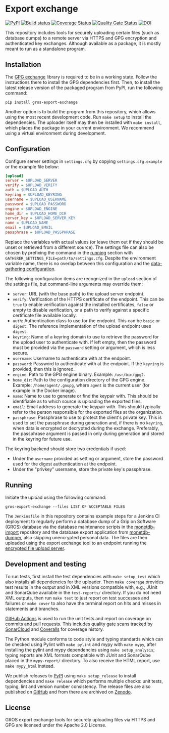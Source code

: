 # Export exchange

[![PyPI](https://img.shields.io/pypi/v/gros-export-exchange.svg)](https://pypi.python.org/pypi/gros-export-exchange)
[![Build 
status](https://github.com/grip-on-software/export-exchange/actions/workflows/upload-tests.yml/badge.svg)](https://github.com/grip-on-software/export-exchange/actions/workflows/upload-tests.yml)
[![Coverage 
Status](https://coveralls.io/repos/github/grip-on-software/export-exchange/badge.svg?branch=master)](https://coveralls.io/github/grip-on-software/export-exchange?branch=master)
[![Quality Gate
Status](https://sonarcloud.io/api/project_badges/measure?project=grip-on-software_export-exchange&metric=alert_status)](https://sonarcloud.io/project/overview?id=grip-on-software_export-exchange)
[![DOI](https://zenodo.org/badge/DOI/10.5281/zenodo.12773659.svg)](https://doi.org/10.5281/zenodo.12773659)

This repository includes tools for securely uploading certain files (such as 
database dumps) to a remote server via HTTPS and GPG encryption and 
authenticated key exchanges. Although available as a package, it is mostly 
meant to run as a standalone program.

## Installation

The [GPG exchange](https://github.com/lhelwerd/gpg-exchange) library is 
required to be in a working state. Follow the instructions there to install the 
GPG dependencies first. Then, to install the latest release version of the 
packaged program from PyPI, run the following command:

```
pip install gros-export-exchange
```

Another option is to build the program from this repository, which allows using 
the most recent development code. Run `make setup` to install the dependencies. 
The uploader itself may then be installed with `make install`, which places the 
package in your current environment. We recommend using a virtual environment 
during development.

## Configuration

Configure server settings in `settings.cfg` by copying `settings.cfg.example`
or the example file below:
```ini
[upload]
server = $UPLOAD_SERVER
verify = $UPLOAD_VERIFY
auth = $UPLOAD_AUTH
keyring = $UPLOAD_KEYRING
username = $UPLOAD_USERNAME
password = $UPLOAD_PASSWORD
engine = $UPLOAD_ENGINE
home_dir = $UPLOAD_HOME_DIR
server_key = $UPLOAD_SERVER_KEY
name = $UPLOAD_NAME
email = $UPLOAD_EMAIL
passphrase = $UPLOAD_PASSPHRASE
```
Replace the variables with actual values (or leave them out if they should be 
unset or retrieved from a different source). The settings file can also be 
chosen by prefixing the command in the [running](#running) section with 
`GATHERER_SETTINGS_FILE=path/to/settings.cfg`. Despite the environment variable 
name, there is no overlap between this configuration and the [data-gathering 
configuration](https://gros.liacs.nl/data-gathering/configuration.html).

The following configuration items are recognized in the `upload` section of the 
settings file, but command-line arguments may override them:

- `server`: URL (with the base path) to the upload server endpoint.
- `verify`: Verification of the HTTPS certificate of the endpoint. This can be 
  `true` to enable verification against the installed certificates, `false` or 
  empty to disable verification, or a path to verify against a specific 
  certificate file available locally.
- `auth`: Authentication class to use for the endpoint. This can be `basic` or 
  `digest`. The reference implementation of the upload endpoint uses `digest`.
- `keyring`: Name of a keyring domain to use to retrieve the password for the 
  upload user to authenticate with. If left empty, then the password must be 
  provided via the `password` setting or argument, which is less secure.
- `username`: Username to authenticate with at the endpoint.
- `password`: Password to authenticate with at the endpoint. If the `keyring` 
  is provided, then this is ignored.
- `engine`: Path to the GPG engine binary. Example: `/usr/bin/gpg2`.
- `home_dir`: Path to the configuration directory of the GPG engine. Example: 
  `/home/agent/.gnupg`, where `agent` is the current user (for example in the 
  Docker image).
- `name`: Name to use to generate or find the keypair with. This should be 
  identifiable as to which source is uploading the exported files.
- `email`: Email address to generate the keypair with. This should typically 
  refer to the person responsible for the exported files at the organization.
- `passphrase`: Passphrase to use to protect the client's private key. This is 
  used to set the passphrase during generation and, if there is no `keyring`, 
  when data is encrypted or decrypted during the exchange. Preferably, the 
  passphrase argument is passed in only during generation and stored in the 
  keyring for future use.

The keyring backend should store two credentials if used:

- Under the `username` provided as setting or argument, store the password used 
  for the digest authentication at the endpoint.
- Under the "privkey" username, store the private key's passphrase.

## Running

Initiate the upload using the following command:

```
gros-export-exchange --files LIST OF ACCEPTABLE FILES
```

The `Jenkinsfile` in this repository contains example steps for a Jenkins CI 
deployment to regularly perform a database dump of a Grip on Software (GROS) 
database via the database maintenance scripts in the 
[monetdb-import](https://github.com/grip-on-software/monetdb-import) repository 
and the database export application from 
[monetdb-dumper](https://github.com/grip-on-software/monetdb-dumper), also 
skipping unencrypted personal data. The files are then uploaded using the 
export exchange tool to an endpoint running the [encrypted file upload 
server](https://github.com/grip-on-software/upload).

## Development and testing

To run tests, first install the test dependencies with `make setup_test` which 
also installs all dependencies for the uploader. Then `make coverage` provides 
test results in the output and in XML versions compatible with, e.g., JUnit and 
SonarQube available in the `test-reports/` directory. If you do not need XML 
outputs, then run `make test` to just report on test successes and failures or 
`make cover` to also have the terminal report on hits and misses in statements 
and branches.

[GitHub Actions](https://github.com/grip-on-software/export-exchange/actions) 
is used to run the unit tests and report on coverage on commits and pull 
requests. This includes quality gate scans tracked by 
[SonarCloud](https://sonarcloud.io/project/overview?id=grip-on-software_export-exchange) 
and [Coveralls](https://coveralls.io/github/grip-on-software/export-exchange) 
for coverage history.

The Python module conforms to code style and typing standards which can be 
checked using Pylint with `make pylint` and mypy with `make mypy`, after 
installing the pylint and mypy dependencies using `make setup_analysis`; typing 
reports are XML formats compatible with JUnit and SonarQube placed in the 
`mypy-report/` directory. To also receive the HTML report, use `make mypy_html` 
instead.

We publish releases to [PyPI](https://pypi.org/project/gros-export-exchange/) 
using `make setup_release` to install dependencies and `make release` which 
performs multiple checks: unit tests, typing, lint and version number 
consistency. The release files are also published on 
[GitHub](https://github.com/grip-on-software/export-exchange/releases) and from 
there are archived on [Zenodo](https://zenodo.org/doi/10.5281/zenodo.12773658). 

## License

GROS export exchange tools for securely uploading files via HTTPS and GPG are 
licensed under the Apache 2.0 License.
